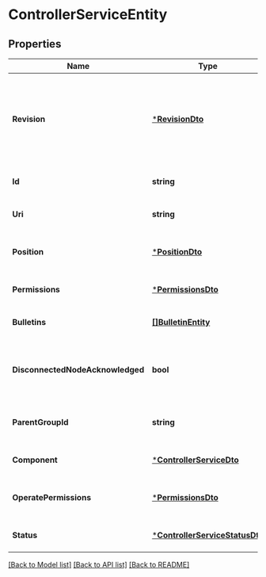 # ControllerServiceEntity

## Properties
Name | Type | Description | Notes
------------ | ------------- | ------------- | -------------
**Revision** | [***RevisionDto**](RevisionDTO.md) | The revision for this request/response. The revision is required for any mutable flow requests and is included in all responses. | [optional] [default to null]
**Id** | **string** | The id of the component. | [optional] [default to null]
**Uri** | **string** | The URI for futures requests to the component. | [optional] [default to null]
**Position** | [***PositionDto**](PositionDTO.md) | The position of this component in the UI if applicable. | [optional] [default to null]
**Permissions** | [***PermissionsDto**](PermissionsDTO.md) | The permissions for this component. | [optional] [default to null]
**Bulletins** | [**[]BulletinEntity**](BulletinEntity.md) | The bulletins for this component. | [optional] [default to null]
**DisconnectedNodeAcknowledged** | **bool** | Acknowledges that this node is disconnected to allow for mutable requests to proceed. | [optional] [default to null]
**ParentGroupId** | **string** | The id of parent process group of this ControllerService. | [optional] [default to null]
**Component** | [***ControllerServiceDto**](ControllerServiceDTO.md) |  | [optional] [default to null]
**OperatePermissions** | [***PermissionsDto**](PermissionsDTO.md) | The permissions for this component operations. | [optional] [default to null]
**Status** | [***ControllerServiceStatusDto**](ControllerServiceStatusDTO.md) | The status for this ControllerService. | [optional] [default to null]

[[Back to Model list]](../README.md#documentation-for-models) [[Back to API list]](../README.md#documentation-for-api-endpoints) [[Back to README]](../README.md)


